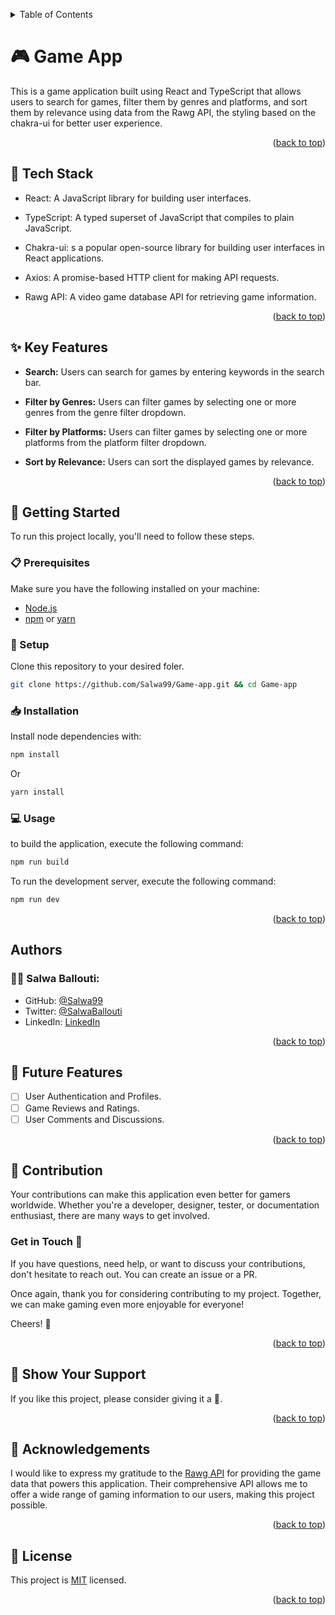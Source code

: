 <a name="readme-top"></a>
<details>
<summary>Table of Contents</summary>

- [🎮 Game App](#-game-app)
  - [🧰 Tech Stack  ](#-tech-stack--)
  - [✨ Key Features  ](#-key-features--)
  - [📘 Getting Started  ](#-getting-started--)
    - [📋 Prerequisites](#-prerequisites)
    - [📂 Setup](#-setup)
    - [📥 Installation](#-installation)
    - [💻 Usage](#-usage)
  - [Authors  ](#authors--)
    - [👧🏼 **Salwa Ballouti**:](#-salwa-ballouti)
  - [🎯 Future Features  ](#-future-features--)
  - [🤝 Contribution  ](#-contribution--)
    - [Get in Touch 🤙](#get-in-touch-)
  - [💖 Show Your Support  ](#-show-your-support--)
  - [🙏 Acknowledgements](#-acknowledgements)
  - [📜 License ](#-license-)
</details>

# 🎮 Game App

This is a game application built using React and TypeScript that allows users to search for games, filter them by genres and platforms, and sort them by relevance using data from the Rawg API, the styling based on the chakra-ui for better user experience.

<p align="right">(<a href="#readme-top">back to top</a>)</p>

## 🧰 Tech Stack  <a name="tech-stack"></a>

- React: A JavaScript library for building user interfaces.
  
- TypeScript: A typed superset of JavaScript that compiles to plain JavaScript.
  
- Chakra-ui: s a popular open-source library for building user interfaces in React applications.
  
- Axios: A promise-based HTTP client for making API requests.
  
- Rawg API: A video game database API for retrieving game information.

<p align="right">(<a href="#readme-top">back to top</a>)</p>

## ✨ Key Features  <a name="key-features"></a>

- <b>Search:</b> Users can search for games by entering keywords in the search bar.

- <b>Filter by Genres:</b> Users can filter games by selecting one or more genres from the genre filter dropdown.

- <b>Filter by Platforms:</b> Users can filter games by selecting one or more platforms from the platform filter dropdown.

- <b>Sort by Relevance:</b> Users can sort the displayed games by relevance.

<p align="right">(<a href="#readme-top">back to top</a>)</p>


## 📘 Getting Started  <a name="getting-started"></a>

To run this project locally, you'll need to follow these steps.

### 📋 Prerequisites

Make sure you have the following installed on your machine:
- [Node.js](https://nodejs.org/en)
- [npm](https://www.npmjs.com/) or [yarn](https://yarnpkg.com/)

### 📂 Setup

Clone this repository to your desired foler.

```sh
git clone https://github.com/Salwa99/Game-app.git && cd Game-app
```

### 📥 Installation

Install node dependencies with:

```sh
npm install
```
Or
```sh
yarn install
```

### 💻 Usage

to build the application, execute the following command:

```sh
npm run build
```

To run the development server, execute the following command:

```sh
npm run dev
```

<p align="right">(<a href="#readme-top">back to top</a>)</p>

## Authors  <a name="author"></a>

### 👧🏼 **Salwa Ballouti**:
- GitHub: [@Salwa99](https://github.com/Salwa99)
- Twitter: [@SalwaBallouti](https://twitter.com/salwa_ballouti)
- LinkedIn: [LinkedIn](https://www.linkedin.com/in/salwa-ballouti)

<p align="right">(<a href="#readme-top">back to top</a>)</p>

## 🎯 Future Features  <a name="future-features"></a>

- [ ] User Authentication and Profiles.
- [ ] Game Reviews and Ratings.
- [ ] User Comments and Discussions.
 
<p align="right">(<a href="#readme-top">back to top</a>)</p>

## 🤝 Contribution  <a name="contribution"></a>

Your contributions can make this application even better for gamers worldwide. Whether you're a developer, designer, tester, or documentation enthusiast, there are many ways to get involved.

### Get in Touch 🤙
If you have questions, need help, or want to discuss your contributions, don't hesitate to reach out. You can create an issue or a PR.

Once again, thank you for considering contributing to my project. Together, we can make gaming even more enjoyable for everyone!

Cheers! 🚀

<p align="right">(<a href="#readme-top">back to top</a>)</p>

## 💖 Show Your Support  <a name="support"></a>

If you like this project, please consider giving it a 🌟.

<p align="right">(<a href="#readme-top">back to top</a>)</p>

## 🙏 Acknowledgements

I would like to express my gratitude to the [Rawg API](https://rawg.io/) for providing the game data that powers this application. Their comprehensive API allows me to offer a wide range of gaming information to our users, making this project possible.

<p align="right">(<a href="#readme-top">back to top</a>)</p>

## 📜 License <a name="license"></a>

This project is [MIT](./LICENSE) licensed.

<p align="right">(<a href="#readme-top">back to top</a>)</p>